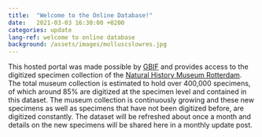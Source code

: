 ```yaml
---
title:  "Welcome to the Online Database!"
date:   2021-03-03 16:30:00 +0200
categories: update
lang-ref: welcome to online database
background: /assets/images/molluscslowres.jpg
---
```


This hosted portal was made possible by [GBIF](https://www.gbif.org/) and provides access to the digitized specimen collection of the [Natural History Museum Rotterdam](https://www.hetnatuurhistorisch.nl/en). The total museum collection is estimated to hold over 400,000 specimens, of which around 85% are digitized at the specimen level and contained in this dataset. The museum collection is continuously growing and these new specimens as well as specimens that have not been digitized before, are digitized constantly. The dataset will be refreshed about once a month and details on the new specimens will be shared here in a monthly update post.
